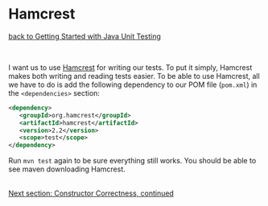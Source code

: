 # Hamcrest
[back to Getting Started with Java Unit Testing](getting_started_with_java_unit_testing.md)

<br/>

I want us to use [Hamcrest](https://hamcrest.org/JavaHamcrest/tutorial) for writing our tests.  To put it simply, Hamcrest makes both writing and reading tests easier.  To be able to use Hamcrest, all we have to do is add the following dependency to our POM file (`pom.xml`) in the `<dependencies>` section:

```xml
<dependency>
   <groupId>org.hamcrest</groupId>
   <artifactId>hamcrest</artifactId>
   <version>2.2</version>
   <scope>test</scope>
</dependency>
```

Run `mvn test` again to be sure everything still works.  You should be able to see maven downloading Hamcrest.
<br/>
<br/>

[Next section: Constructor Correctness, continued](constructor_correctness_continued.md)
